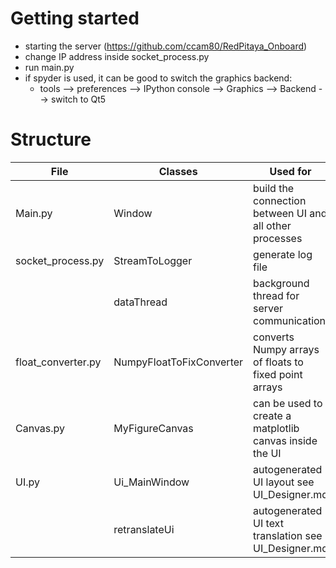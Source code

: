 # Getting started
- starting the server (<https://github.com/ccam80/RedPitaya_Onboard>)
- change IP address inside socket_process.py
- run main.py
- if spyder is used, it can be good to switch the graphics backend:
  - tools --> preferences --> IPython console --> Graphics --> Backend --> switch to Qt5

# Structure
File               | Classes                  | Used for
------------------ | ------------------------ | --------
Main.py            | Window                   | build the connection between UI and all other processes
socket_process.py  | StreamToLogger           | generate log file
&nbsp;             | dataThread               | background thread for server communication
float_converter.py | NumpyFloatToFixConverter | converts Numpy arrays of floats to fixed point arrays
Canvas.py          | MyFigureCanvas           | can be used to create a matplotlib canvas inside the UI
UI.py              | Ui_MainWindow            | autogenerated UI layout see UI_Designer.md
&nbsp;             | retranslateUi            | autogenerated UI text translation see UI_Designer.md
